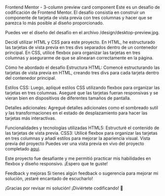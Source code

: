 Frontend Mentor - 3-column preview card component
Este es un desafío de codificación de Frontend Mentor. El desafío consistía en construir un componente de tarjeta de vista previa con tres columnas y hacer que se parezca lo más posible al diseño proporcionado.

Puedes ver el diseño del desafío en el archivo /design/desktop-preview.jpg.

Decidí utilizar HTML y CSS para este proyecto. En HTML, he estructurado las tarjetas de vista previa en tres divs separados dentro de un contenedor principal. En CSS, utilicé flexbox para organizar las tarjetas en tres columnas y asegurarme de que se alinearan correctamente en la página.

Cómo he abordado el desafío
Estructura HTML: Comencé estructurando las tarjetas de vista previa en HTML, creando tres divs para cada tarjeta dentro del contenedor principal.

Estilos CSS: Luego, apliqué estilos CSS utilizando flexbox para organizar las tarjetas en tres columnas. Aseguré que las tarjetas fueran responsivas y se vieran bien en dispositivos de diferentes tamaños de pantalla.

Detalles adicionales: Agregué detalles adicionales como el sombreado sutil y las transformaciones en el estado de desplazamiento para hacer las tarjetas más interactivas.

Funcionalidades y tecnologías utilizadas
HTML5: Estructuré el contenido de las tarjetas de vista previa.
CSS3: Utilicé flexbox para organizar las tarjetas en tres columnas y añadí estilos para mejorar la apariencia visual.
Vista previa del proyecto
Puedes ver una vista previa en vivo del proyecto completado [aqui](https://3tenebris3.github.io/3-column-preview-card-component-main/).

Este proyecto fue desafiante y me permitió practicar mis habilidades en flexbox y diseño responsivo. ¡Espero que te guste!

Feedback y mejoras
Si tienes algún feedback o sugerencia para mejorar mi solución, ¡estaré encantado de escucharlo!

¡Gracias por revisar mi solución! ¡Diviértete codificando! 🚀
